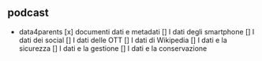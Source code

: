 ## podcast

- data4parents
  [x] documenti dati e metadati
  [] I dati degli smartphone
  [] I dati dei social
  [] I dati delle OTT
  [] I dati di Wikipedia
  [] I dati e la sicurezza
  [] I dati e la gestione
  [] I dati e la conservazione
